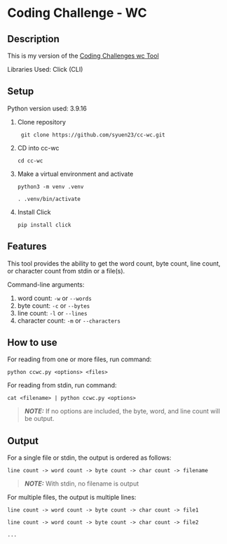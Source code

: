 # Coding Challenge - WC

## Description

This is my version of the [Coding Challenges wc Tool](https://codingchallenges.fyi/challenges/challenge-wc)

Libraries Used: Click (CLI)

## Setup

Python version used: 3.9.16

1. Clone repository
    ```
     git clone https://github.com/syuen23/cc-wc.git
    ```
2. CD into cc-wc
    ```
    cd cc-wc
    ```
3. Make a virtual environment and activate
    ```
    python3 -m venv .venv
    ```
    ```
    . .venv/bin/activate
    ```
4. Install Click
    ```
    pip install click
    ```

## Features

This tool provides the ability to get the word count, byte count, line count, or character count from stdin or a file(s).

Command-line arguments:

1. word count: `-w` or `--words`
2. byte count: `-c` or `--bytes`
3. line count: `-l` or `--lines`
4. character count: `-m` or `--characters`

## How to use

For reading from one or more files, run command:

```
python ccwc.py <options> <files>
```

For reading from stdin, run command:

```
cat <filename> | python ccwc.py <options>
```

> **_NOTE:_** If no options are included, the byte, word, and line count will be output.

## Output

For a single file or stdin, the output is ordered as follows:

`line count -> word count -> byte count -> char count -> filename`

> **_NOTE:_** With stdin, no filename is output

For multiple files, the output is multiple lines:

`line count -> word count -> byte count -> char count -> file1`

`line count -> word count -> byte count -> char count -> file2`

`...`
